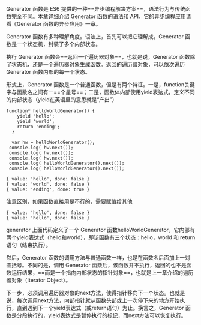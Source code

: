 Generator 函数是 ES6 提供的一种==异步编程解决方案==，语法行为与传统函数完全不同。本章详细介绍 Generator 函数的语法和 API，它的异步编程应用请看《Generator 函数的异步应用》一章。

Generator 函数有多种理解角度。语法上，首先可以把它理解成，Generator 函数是一个状态机，封装了多个内部状态。

执行 Generator 函数会==返回一个遍历器对象==，也就是说，Generator 函数除了状态机，还是一个遍历器对象生成函数。返回的遍历器对象，可以依次遍历 Generator 函数内部的每一个状态。

形式上，Generator 函数是一个普通函数，但是有两个特征。一是，function关键字与函数名之间有一==个星号==；二是，函数体内部使用yield表达式，定义不同的内部状态（yield在英语里的意思就是“产出”）
```
function* helloWorldGenerator() {
    yield 'hello';
    yield 'world';
    return 'ending';
  }
  
  var hw = helloWorldGenerator();
 console.log( hw.next());
 console.log( hw.next());
 console.log( hw.next());
 console.log( helloWorldGenerator().next());
 console.log( helloWorldGenerator().next());
```
```
{ value: 'hello', done: false }
{ value: 'world', done: false }
{ value: 'ending', done: true }

````
注意区别，如果函数直接用是不行的，需要赋值给其他
```
{ value: 'hello', done: false }
{ value: 'hello', done: false }
```
generator
上面代码定义了一个 Generator 函数helloWorldGenerator，它内部有两个yield表达式（hello和world），即该函数有三个状态：hello，world 和 return 语句（结束执行）。

然后，Generator 函数的调用方法与普通函数一样，也是在函数名后面加上一对圆括号。不同的是，调用 Generator 函数后，该函数并不执行，返回的也不是函数运行结果，==而是一个指向内部状态的指针对象==，也就是上一章介绍的遍历器对象（Iterator Object）。

下一步，必须调用遍历器对象的next方法，使得指针移向下一个状态。也就是说，每次调用next方法，内部指针就从函数头部或上一次停下来的地方开始执行，直到遇到下一个yield表达式（或return语句）为止。换言之，Generator 函数是分段执行的，yield表达式是暂停执行的标记，而next方法可以恢复执行。